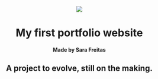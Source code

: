 <div align="center">
<img src="https://cdn.dribbble.com/users/5720644/screenshots/13912339/media/cfc570f6891e4aef4ae3c5282a767847.gif">
<h1>My first portfolio website</h1>
<h4>Made by Sara Freitas</h4>
<h2>A project to evolve, still on the making.</h2>
</div>

